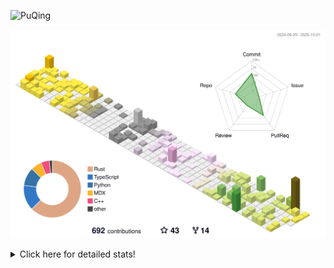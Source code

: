 ![PuQing](https://user-images.githubusercontent.com/27223114/171565019-9a56fae6-b08b-421f-99db-7e830da42371.png)

![](./profile-3d-contrib/profile-season-animate.svg)

<details>
<summary>Click here for detailed stats!</summary>

<!--START_SECTION:waka-->
![Lines of code](https://img.shields.io/badge/From%20Hello%20World%20I%27ve%20Written-2.7%20million%20lines%20of%20code-blue)

**🐱 My GitHub Data** 

> 📦 468.9 kB Used in GitHub's Storage 
 > 
> 🏆 515 Contributions in the Year 2025
 > 
> 🚫 Not Opted to Hire
 > 
> 📜 36 Public Repositories 
 > 
> 🔑 36 Private Repositories 
 > 
**I'm an Early 🐤** 

```text
🌞 Morning                1014 commits        ██░░░░░░░░░░░░░░░░░░░░░░░   09.38 % 
🌆 Daytime                4661 commits        ███████████░░░░░░░░░░░░░░   43.12 % 
🌃 Evening                2930 commits        ███████░░░░░░░░░░░░░░░░░░   27.10 % 
🌙 Night                  2205 commits        █████░░░░░░░░░░░░░░░░░░░░   20.40 % 
```


📊 **This Week I Spent My Time On** 

```text
💬 Programming Languages: 
Python                   9 hrs 6 mins        ██████████████████░░░░░░░   72.22 % 
Swift                    1 hr 59 mins        ████░░░░░░░░░░░░░░░░░░░░░   15.81 % 
JSON                     30 mins             █░░░░░░░░░░░░░░░░░░░░░░░░   04.01 % 
CSV                      20 mins             █░░░░░░░░░░░░░░░░░░░░░░░░   02.76 % 
Rust                     20 mins             █░░░░░░░░░░░░░░░░░░░░░░░░   02.67 % 

🔥 Editors: 
VS Code                  12 hrs 36 mins      █████████████████████████   100.00 % 

💻 Operating System: 
Linux                    9 hrs 33 mins       ███████████████████░░░░░░   75.77 % 
Mac                      2 hrs 28 mins       █████░░░░░░░░░░░░░░░░░░░░   19.68 % 
WSL                      34 mins             █░░░░░░░░░░░░░░░░░░░░░░░░   04.55 % 
```


<!--END_SECTION:waka-->
</details>
